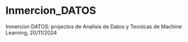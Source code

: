 # Inmercion_DATOS
Inmercion DATOS: projectos de Analisis de Datos y Tecnicas de Machine Learning, 20/11/2024
